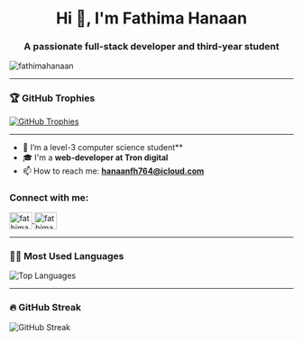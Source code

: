 <h1 align="center">Hi 👋, I'm Fathima Hanaan</h1>
<h3 align="center">A passionate full-stack developer and third-year student</h3>

<p align="left">
  <img src="https://komarev.com/ghpvc/?username=fathimahanaan&label=Profile%20views&color=ffffff&style=flat" alt="fathimahanaan" />
</p>

---

<h3 align="left">🏆 GitHub Trophies</h3>

<p align="left">
  <a href="https://github.com/ryo-ma/github-profile-trophy">
    <img src="https://github-profile-trophy.vercel.app/?username=fathimahanaan&theme=flat&row=1&column=6" alt="GitHub Trophies" />
  </a>
</p>

---

- 🔭 I’m a level-3 computer science student**  
- 🎓 I'm a **web-developer at Tron digital**  
- 📫 How to reach me: **hanaanfh764@icloud.com**

<h3 align="left">Connect with me:</h3>
<p align="left">
  <a href="https://linkedin.com/in/fathimahanaan" target="blank">
    <img align="center" src="https://raw.githubusercontent.com/rahuldkjain/github-profile-readme-generator/master/src/images/icons/Social/linked-in-alt.svg" alt="fathimahanaan" height="30" width="40" />
  </a>
  <a href="https://instagram.com/fathimahanaan" target="blank">
    <img align="center" src="https://raw.githubusercontent.com/rahuldkjain/github-profile-readme-generator/master/src/images/icons/Social/instagram.svg" alt="fathimahanaan" height="30" width="40" />
  </a>
</p>

---

<h3 align="left">🧑‍💻 Most Used Languages</h3>

<p align="left">
  <img src="https://github-readme-stats.vercel.app/api/top-langs/?username=fathimahanaan&layout=compact&theme=graywhite" alt="Top Languages" />
</p>

---

<h3 align="left">🔥 GitHub Streak</h3>

<p align="left">
  <img src="https://streak-stats.demolab.com?user=fathimahanaan&theme=highcontrast&hide_border=false&ring=ffffff&fire=ff9c00&currStreakLabel=ffffff&sideLabels=ffffff&dates=ffffff&currStreakNum=ffffff" alt="GitHub Streak" />
</p>
